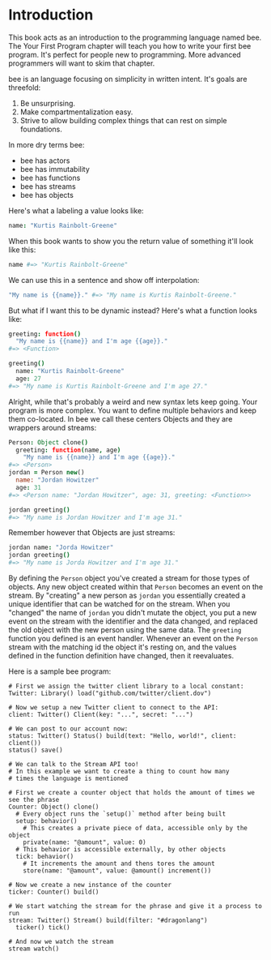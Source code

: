 Introduction
============

This book acts as an introduction to the programming language named bee. The Your First Program chapter will teach you how to write your first bee program. It's perfect for people new to programming. More advanced programmers will want to skim that chapter.

bee is an language focusing on simplicity in written intent. It's goals are threefold:

  1. Be unsurprising.
  2. Make compartmentalization easy.
  3. Strive to allow building complex things that can rest on simple foundations.

In more dry terms bee:

  - bee has actors
  - bee has immutability
  - bee has functions
  - bee has streams
  - bee has objects

Here's what a labeling a value looks like:

``` coffee
name: "Kurtis Rainbolt-Greene"
```

When this book wants to show you the return value of something it'll look like this:

``` coffee
name #=> "Kurtis Rainbolt-Greene"
```

We can use this in a sentence and show off interpolation:

``` coffee
"My name is {{name}}." #=> "My name is Kurtis Rainbolt-Greene."
```

But what if I want this to be dynamic instead? Here's what a function looks like:

``` coffee
greeting: function()
  "My name is {{name}} and I'm age {{age}}."
#=> <Function>

greeting()
  name: "Kurtis Rainbolt-Greene"
  age: 27
#=> "My name is Kurtis Rainbolt-Greene and I'm age 27."
```

Alright, while that's probably a weird and new syntax lets keep going. Your program is more complex. You want to define multiple behaviors and keep them co-located. In bee we call these centers Objects and they are wrappers around streams:

``` coffee
Person: Object clone()
  greeting: function(name, age)
    "My name is {{name}} and I'm age {{age}}."
#=> <Person>
jordan = Person new()
  name: "Jordan Howitzer"
  age: 31
#=> <Person name: "Jordan Howitzer", age: 31, greeting: <Function>>

jordan greeting()
#=> "My name is Jordan Howitzer and I'm age 31."
```

Remember however that Objects are just streams:

``` coffee
jordan name: "Jorda Howitzer"
jordan greeting()
#=> "My name is Jorda Howitzer and I'm age 31."
```

By defining the `Person` object you've created a stream for those types of objects. Any new object created within that `Person` becomes an event on the stream. By "creating" a new person as `jordan` you essentially created a unique identifier that can be watched for on the stream. When you "changed" the name of `jordan` you didn't mutate the object, you put a new event on the stream with the identifier and the data changed, and replaced the old object with the new person using the same data. The `greeting` function you defined is an event handler. Whenever an event on the `Person` stream with the matching id the object it's resting on, and the values defined in the function definition have changed, then it reevaluates.

Here is a sample bee program:

```
# First we assign the twitter client library to a local constant:
Twitter: Library() load("github.com/twitter/client.dov")

# Now we setup a new Twitter client to connect to the API:
client: Twitter() Client(key: "...", secret: "...")

# We can post to our account now:
status: Twitter() Status() build(text: "Hello, world!", client: client())
status() save()

# We can talk to the Stream API too!
# In this example we want to create a thing to count how many
# times the language is mentioned

# First we create a counter object that holds the amount of times we see the phrase
Counter: Object() clone()
  # Every object runs the `setup()` method after being built
  setup: behavior()
    # This creates a private piece of data, accessible only by the object
    private(name: "@amount", value: 0)
  # This behavior is accessible externally, by other objects
  tick: behavior()
    # It increments the amount and thens tores the amount
    store(name: "@amount", value: @amount() increment())

# Now we create a new instance of the counter
ticker: Counter() build()

# We start watching the stream for the phrase and give it a process to run
stream: Twitter() Stream() build(filter: "#dragonlang")
  ticker() tick()

# And now we watch the stream
stream watch()
```
